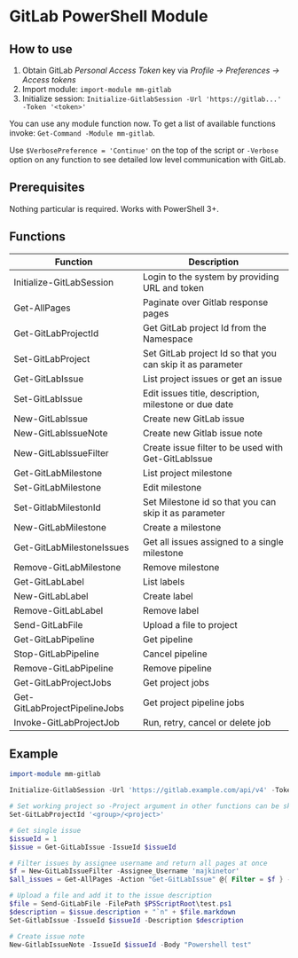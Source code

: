 # GitLab PowerShell Module

## How to use

1. Obtain GitLab *Personal Access Token* key via *Profile -> Preferences -> Access tokens*
1. Import module: `import-module mm-gitlab`
1. Initialize session: `Initialize-GitlabSession -Url 'https://gitlab...' -Token '<token>'`

You can use any module function now. To get a list of available functions invoke: `Get-Command -Module mm-gitlab`.

Use `$VerbosePreference = 'Continue'` on the top of the script or `-Verbose` option on any function to see detailed low level communication with GitLab.

## Prerequisites

Nothing particular is required. Works with PowerShell 3+.

## Functions

|           Function            |                        Description                         |
| ----------------------------- | ---------------------------------------------------------- |
| Initialize-GitLabSession      | Login to the system by providing URL and token             |
| Get-AllPages                  | Paginate over Gitlab response pages                        |
| Get-GitLabProjectId           | Get GitLab project Id from the Namespace                   |
| Set-GitLabProject             | Set GitLab project Id so that you can skip it as parameter |
| Get-GitLabIssue               | List project issues or get an issue                        |
| Set-GitLabIssue               | Edit issues title, description, milestone or due date      |
| New-GitLabIssue               | Create new GitLab issue                                    |
| New-GitLabIssueNote           | Create new Gitlab issue note                               |
| New-GitLabIssueFilter         | Create issue filter to be used with Get-GitLabIssue        |
| Get-GitLabMilestone           | List project milestone                                     |
| Set-GitLabMilestone           | Edit milestone                                             |
| Set-GitlabMilestonId          | Set Milestone id so that you can skip it as parameter      |
| New-GitLabMilestone           | Create a milestone                                         |
| Get-GitLabMilestoneIssues     | Get all issues assigned to a single milestone              |
| Remove-GitLabMilestone        | Remove milestone                                           |
| Get-GitLabLabel               | List labels                                                |
| New-GitLabLabel               | Create label                                               |
| Remove-GitLabLabel            | Remove label                                               |
| Send-GitLabFile               | Upload a file to project                                   |
| Get-GitLabPipeline            | Get pipeline                                               |
| Stop-GitLabPipeline           | Cancel pipeline                                            |
| Remove-GitLabPipeline         | Remove pipeline                                            |
| Get-GitLabProjectJobs         | Get project jobs                                           |
| Get-GitLabProjectPipelineJobs | Get project pipeline jobs                                  |
| Invoke-GitLabProjectJob       | Run, retry, cancel or delete job                           |

## Example

```powershell
import-module mm-gitlab

Initialize-GitlabSession -Url 'https://gitlab.example.com/api/v4' -Token $tokens

# Set working project so -Project argument in other functions can be skipped
Set-GitLabProjectId '<group>/<project>'

# Get single issue
$issueId = 1
$issue = Get-GitLabIssue -IssueId $issueId

# Filter issues by assignee username and return all pages at once
$f = New-GitLabIssueFilter -Assignee_Username 'majkinetor'
$all_issues = Get-AllPages -Action "Get-GitLabIssue" @{ Filter = $f } -ShowProgress

# Upload a file and add it to the issue description
$file = Send-GitLabFile -FilePath $PSScriptRoot\test.ps1
$description = $issue.description + "`n" + $file.markdown
Set-GitlabIssue -IssueId $issueId -Description $description

# Create issue note
New-GitlabIssueNote -IssueId $issueId -Body "Powershell test"
```
